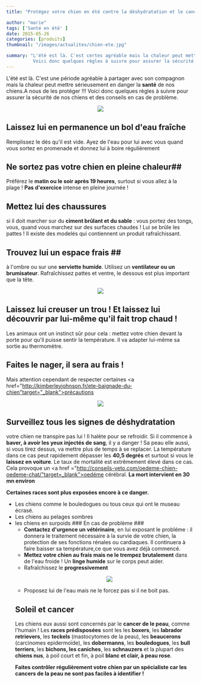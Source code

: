 ```yaml
---
title: "Protégez votre chien en été contre la déshydratation et le cancer  !"

author: "marie"
tags: ['Santé en été' ]
date: 2015-05-26
categories: [produits]
thumbnail: "/images/actualites/chien-ete.jpg"

summary: "L'été est là. C'est certes agréable mais la chaleur peut mettre sérieusement en danger la santé de nos petits compagnons.
          Voici donc quelques règles à suivre pour assurer la sécurité de nos chiens et des conseils en cas de problème."
---
```


L'été est là. C'est une période agréable à partager avec son compagnon mais la chaleur peut mettre sérieusement en danger la <b>santé</b> de nos chiens.A nous de les protéger !!!
Voici donc quelques règles à suivre pour assurer la sécurité de nos chiens et des conseils en cas de problème.


<p align="center"><img src="/images/actualites/chien-ete.jpg"></p>

## Laissez lui en permanence un bol d'eau fraîche ##
Remplissez le dés qu'il est vide. Ayez de l'eau pour lui avec vous quand vous sortez en promenade et donnez lui à boire régulièrement


## Ne sortez pas votre chien en pleine chaleur##
Préférez le <b>matin ou le soir après 19 heures</b>, surtout si vous allez à la plage ! <b>Pas d'exercice</b> intense en pleine journée !


## Mettez lui des chaussures ##

si il doit marcher sur du <b>ciment brûlant et du sable</b> : vous portez des tongs, vous, quand vous marchez sur des surfaces chaudes ! Lui se brûle les pattes ! Il existe des modelés qui contiennent un produit rafraîchissant.


## Trouvez lui un espace frais ##
à l'ombre ou sur une <b>serviette humide</b>. Utilisez un <b>ventilateur ou un brumisateur</b>.
Rafraîchissez pattes et ventre, le dessous est plus important que la tête.
<p align="center"><img src="/images/actualites/chien-frais.jpg"></p>

## Laissez lui creuser un trou ! Et laissez lui découvrir par lui-même qu'il fait trop chaud ! ##
Les animaux ont un instinct sûr pour cela : mettez votre chien devant la porte pour qu’il puisse sentir la température. Il va adapter lui-même sa sortie au thermomètre.

## Faites le nager, il sera au frais ! ##
Mais attention cependant de respecter certaines <a href="http://kimberleyjohnson.fr/ete-baignade-du-chien"target="_blank">précautions</a>

<p align="center"><img src="/images/actualites/danger.jpg"></p>

## Surveillez tous les signes de déshydratation ##
votre chien ne transpire pas lui ! Il halète pour se refroidir. Si il commence à <b>baver, à avoir les yeux injectés de sang</b>, il y a danger ! Sa peau elle aussi, si vous tirez dessus, va mettre plus de temps à se replacer.
La température dans ce cas peut rapidement dépasser les <b>40,5 degrés</b> et surtout si vous le <b>laissez en voiture</b>. Le taux de mortalité est extrêmement élevé dans ce cas. Cela provoque un <a href ="http://conseils-veto.com/oedeme-chien-oedeme-chat/"target=_blank">oedéme cérébral</a>. <b>La mort intervient en 30 mn environ</b>

<b>Certaines races sont plus exposées encore à ce danger. </b>
<ul><li>Les chiens comme le bouledogues ou tous ceux qui ont le museau écrasé. </li>
<li>Les chiens au pelages sombres</li>
<li>les chiens en surpoids</b>
### En cas de problème ###
<ul><li><b>Contactez d'urgence un vétérinaire</b>, en lui exposant le probléme : il donnera le traitement nécessaire à la survie de votre chien, la protection de ses fonctions rénales ou cardiaques. Il continuera à faire baisser sa température,ce que vous avez déjà commencé.</li>
<li><b>Mettez votre chien au frais mais ne le trempez brutalement</b> dans de l'eau froide ! Un <b>linge humide</b> sur le corps peut aider. </li>
<li>Rafraîchissez le <b>progressivement</b>
<p align="center"><img src="/images/actualites/chiendeshydrate.jpg"></p>
<li>Proposez lui de l'eau mais ne le forcez pas si il ne boit pas. </li></ul>

## Soleil et cancer ##
Les chiens eux aussi sont concernés par le <b>cancer de le peau</b>, comme l'humain !
Les <b>races prédisposées</b> sont les les <b>boxers</b>, les <b>labrador retrievers</b>, les <b>teckels</b> (mastocytomes de la peau), les <b>beaucerons</b> (carcinomes epidermoïde), les <b>dobermanns</b>, les <b>bouledogues</b>, les <b>bull terriers</b>, les <b>bichons, les caniches</b>, les <b>schnauzers</b> et la plupart des <b>chiens nus</b>, à poil court et fin, à poil <b>blanc et clair, à peau rose</b>.

<b>Faites contrôler régulièrement votre chien<b> par un spécialiste car les cancers de la peau ne sont pas faciles à identifier !




